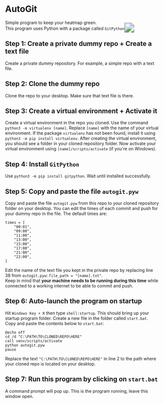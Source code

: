 # AutoGit
Simple program to keep your heatmap green.<br>
This program uses Python with a package called `GitPython`.
<img src="https://github.com/Rubinskiy/AutoGit/assets/62457878/f206e44b-f570-4ed3-b9f8-a81d3a7bd590" style="transform: scale(2);">


## Step 1: Create a private dummy repo + Create a text file
Create a private dummy repository. For example, a simple repo with a text file.

## Step 2: Clone the dummy repo
Clone the repo to your desktop. Make sure that text file is there.

## Step 3: Create a virtual environment + Activate it
Create a virtual environment in the repo you cloned. Use the command `python3 -m virtualenv [name]`. Replace `[name]` with the name of your virtual environment. If the package `virtualenv` has not been found, install it using `python3 -m pip install virtualenv`. After creating the virtual environment, you should see a folder in your cloned repository folder.
Now activate your virtual environment using `[name]/scripts/activate` (if you're on Windows).

## Step 4: Install `GitPython`
Use `python3 -m pip install gitpython`. Wait until installed successfully.

## Step 5: Copy and paste the file `autogit.pyw`
Copy and paste the file `autogit.pyw` from this repo to your cloned repository folder on your desktop. You can edit the times of each commit and push for your dummy repo in the file. The default times are:
```
times = [
    "00:01",
    "09:00",
    "11:00",
    "13:00",
    "15:00",
    "17:00",
    "21:00",
    "22:00",
]
```
Edit the name of the text file you kept in the private repo by replacing line 38 from `autogit.pyw`: `file_path = "[name].txt"`.<br>
Keep in mind that <b>your machine needs to be running during this time</b> while connected to a working internet to be able to commit and push.

## Step 6: Auto-launch the program on startup
Hit `Windows Key + R` then type `shell:startup`. This should bring up your startup program folder. Create a new file in the folder called `start.bat`. Copy and paste the contents below to `start.bat`:
```
@echo off
cd /d "C:\PATH\TO\CLONED\REPO\HERE"
call venv/scripts/activate
python autogit.pyw
pause
```
Replace the text `"C:\PATH\TO\CLONED\REPO\HERE"` in line 2 to the path where your cloned repo is located on your desktop.

## Step 7: Run this program by clicking on `start.bat`
A command prompt will pop up. This is the program running, leave this window open.
